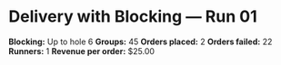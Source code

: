 # Delivery with Blocking — Run 01

**Blocking:** Up to hole 6 
**Groups:** 45
**Orders placed:** 2
**Orders failed:** 22
**Runners:** 1
**Revenue per order:** $25.00